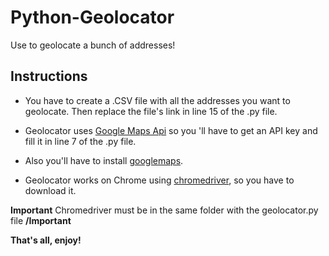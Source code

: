 # Python-Geolocator
Use to geolocate a bunch of addresses!
  

## Instructions

* You have to create a .CSV file with all the addresses you want to geolocate. Then replace the file's link in line 15 of the .py file.

* Geolocator uses [Google Maps Api](https://developers.google.com/maps/documentation/geocoding) so you 'll have to get an API key and fill it in line 7 of the .py file.

* Also you'll have to install [googlemaps](https://pypi.org/project/googlemaps/).

* Geolocator works on Chrome using [chromedriver](https://chromedriver.chromium.org/getting-started), so you have to download it.


**Important** Chromedriver must be in the same folder with the geolocator.py file **/Important**
  
  
**That's all, enjoy!**
